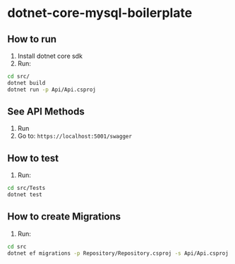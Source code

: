 # dotnet-core-mysql-boilerplate

## How to run 
1. Install dotnet core sdk
2. Run:
```sh
cd src/
dotnet build
dotnet run -p Api/Api.csproj
```

## See API Methods
1. Run
2. Go to: ```https://localhost:5001/swagger```

## How to test
1. Run:
```sh
cd src/Tests
dotnet test
```

## How to create Migrations
1. Run:
```sh
cd src
dotnet ef migrations -p Repository/Repository.csproj -s Api/Api.csproj add <Migration_Name>
```